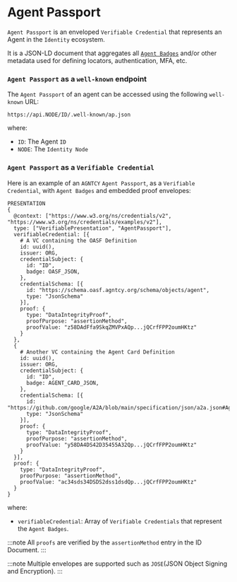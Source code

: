 # Agent Passport

`Agent Passport` is an enveloped `Verifiable Credential` that represents an Agent in the `Identity` ecosystem.

It is a JSON-LD document that aggregates all [`Agent Badges`](/docs/vc/agent-badge) and/or other metadata used for defining locators, authentication, MFA, etc.

### `Agent Passport` as a `well-known` endpoint

The `Agent Passport` of an agent can be accessed using the following `well-known` URL:

```
https://api.NODE/ID/.well-known/ap.json
```

where:

- `ID`: The Agent `ID`
- `NODE`: The `Identity Node`

### `Agent Passport` as a `Verifiable Credential`

Here is an example of an `AGNTCY` `Agent Passport`, as a `Verifiable Credential`, with `Agent Badges` and embedded proof envelopes:

```
PRESENTATION
{
  @context: ["https://www.w3.org/ns/credentials/v2", "https://www.w3.org/ns/credentials/examples/v2"],
  type: ["VerifiablePresentation", "AgentPassport"],
  verifiableCredential: [{
    # A VC containing the OASF Definition
    id: uuid(),
    issuer: ORG,
    credentialSubject: {
      id: "ID",
      badge: OASF_JSON,
    },
    credentialSchema: [{
      id: "https://schema.oasf.agntcy.org/schema/objects/agent",
      type: "JsonSchema"
    }],
    proof: {
      type: "DataIntegrityProof",
      proofPurpose: "assertionMethod",
      proofValue: "z58DAdFfa9SkqZMVPxAQp...jQCrfFPP2oumHKtz"
    }
  },
  {
    # Another VC containing the Agent Card Definition
    id: uuid(),
    issuer: ORG,
    credentialSubject: {
      id: "ID",
      badge: AGENT_CARD_JSON,
    },
    credentialSchema: [{
      id: "https://github.com/google/A2A/blob/main/specification/json/a2a.json#AgentCard",
      type: "JsonSchema"
    }],
    proof: {
      type: "DataIntegrityProof",
      proofPurpose: "assertionMethod",
      proofValue: "y58DA4DS42D35455A32Qp...jQCrfFPP2oumHKtz"
    }
  }],
  proof: {
    type: "DataIntegrityProof",
    proofPurpose: "assertionMethod",
    proofValue: "ac34sds34DSDS2dss1dsdQp...jQCrfFPP2oumHKtz"
  }
}

```

where:

- `verifiableCredential`: Array of `Verifiable Credentials` that represent the `Agent Badges`.

:::note
All `proofs` are verified by the `assertionMethod` entry in the ID Document.
:::

:::note
Multiple envelopes are supported such as `JOSE`(JSON Object Signing and Encryption).
:::
